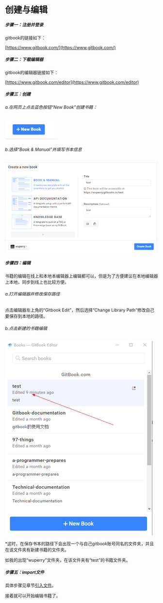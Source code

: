 # 创建与编辑

##### 步骤一：注册并登录

gitbook的链接如下：

[https://www.gitbook.com/](https://www.gitbook.com/)

##### 步骤二：下载编辑器

gitbook的编辑器链接如下：

[https://www.gitbook.com/editor](https://www.gitbook.com/editor)

##### 步骤三：创建

###### a.在网页上点击蓝色按钮“New Book”创建书籍：

![createBook](/assets/import.png)

###### b.选择“Book & Manual”并填写书本信息

![manual](/assets/import17.png)

##### 步骤四：编辑

书籍的编辑在线上和本地本编辑器上编辑都可以，但是为了方便建议在本地编辑器上本地，同步到线上也比较方便。

###### a.打开编辑器并修改保存路径

点击编辑器左上角的“Gitbook Edit”，然后选择“Change Library Path”修改自己要保存到本地的路径。

###### b.点击新建的书籍编辑

![editLocal](/assets/import16.png)

\*这时，在保存书本的路径下会出现一个与自己gitbook账号同名的文件夹，并且在该文件夹有新建书籍的文件夹。

如我的出现“wuperry”文件夹，在该文件夹有“test”的书籍文件夹。

##### 步骤五：import文件

具体步骤见章节[引入文件](/edit/importFile.md)。

接着就可以开始编辑书籍了。



